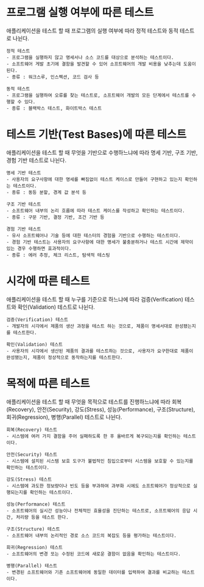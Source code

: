 # 프로그램 실행 여부에 따른 테스트
애플리케이션을 테스트 할 때 프로그램의 실행 여부에 따라 정적 테스트와 동적 테스트로 나뉜다.
```
정적 테스트
- 프로그램을 실행하지 않고 명세서나 소스 코드를 대상으로 분석하는 테스트이다.
- 소프트웨어 게발 초기에 결함을 발견할 수 있어 소프트웨어의 개발 비용을 낮추는데 도움이 된다.
- 종류 : 워크스루, 인스펙션, 코드 검사 등

동적 테스트
- 프로그램을 실행하여 오류를 찾는 테스트로, 소프트웨어 개발의 모든 단계에서 테스트를 수행할 수 있다.
- 종류 : 블랙박스 테스트, 화이트박스 테스트
```

# 테스트 기반(Test Bases)에 따른 테스트
애플리케이션을 테스트 할 때 무엇을 기반으로 수행하느냐에 따라 명세 기반, 구조 기반, 경험 기반 테스트로 나뉜다.
```
명세 기반 테스트
- 사용자의 요구사항에 대한 명세를 빠짐없이 테스트 케이스로 만들어 구현하고 있는지 확인하는 테스트이다.
- 종류 : 동등 분할, 경계 값 분석 등

구조 기반 테스트
- 소프트웨어 내부의 논리 흐름에 따라 테스트 케이스를 작성하고 확인하는 테스트이다.
- 종류 : 구문 기반, 결정 기반, 조건 기반 등

경험 기반 테스트
- 유사 소프트웨어나 기술 등에 대한 테스터의 경험을 기반으로 수행하는 테스트이다.
- 경험 기반 테스트는 사용자의 요구사항에 대한 명세가 불충분하거나 테스트 시간에 제약이 있는 경우 수행하면 효과적이다.
- 종류 : 에러 추정, 체크 리스트, 탐색적 테스팅
```

# 시각에 따른 테스트
애플리케이션을 테스트 할 때 누구를 기준으로 하느냐에 따라 검증(Verification) 테스트와 확인(Validation) 테스트로 나뉜다.
```
검증(Verification) 테스트
- 개발자의 시각에서 제품의 생산 과정을 테스트 하는 것으로, 제품이 명세서대로 완성됐는지를 테스트한다.

확인(Validation) 테스트
- 사용자의 시각에서 생산된 제품의 결과를 테스트하는 것으로, 사용자가 요구한대로 제품이 완성됐는지, 제품이 정상적으로 동작하는지를 테스트한다.
```

# 목적에 따른 테스트
애플리케이션을 테스트 할 때 무엇을 목적으로 테스트를 진행하느냐에 따라 회복(Recovery), 안전(Security), 강도(Stress), 성능(Performance), 구조(Structure), 회귀(Regression), 병행(Parallel) 테스트로 나뉜다.
```
회복(Recovery) 테스트
- 시스템에 여러 가지 결함을 주어 실패하도록 한 후 올바르게 복구되는지를 확인하는 테스트이다.

안전(Security) 테스트
- 시스템에 설치된 시스템 보호 도구가 불법적인 침입으로부터 시스템을 보호할 수 있는지를 확인하는 테스트이다.

강도(Stress) 테스트
- 시스템에 과도한 정보량이나 빈도 등을 부과하여 과부화 시에도 소프트웨어가 정상적으로 실행되는지를 확인하는 테스트이다.

성능(Performance) 테스트
- 소프트웨어의 실시간 성능이나 전체적인 효율성을 진단하는 테스트로, 소프트웨어의 응답 시간, 처리량 등을 테스트 한다.

구조(Structure) 테스트
- 소프트웨어 내부의 논리적인 경로 소스 코드의 복잡도 등을 평가하는 테스트이다.

회귀(Regression) 테스트
- 소프트웨어의 변경 또는 수정된 코드에 새로운 결함이 없음을 확인하는 테스트이다.

병행(Parallel) 테스트
- 변경된 소프트웨어와 기존 소프트웨어에 동일한 데이터를 입력하여 결과를 비교하는 테스트이다.
```